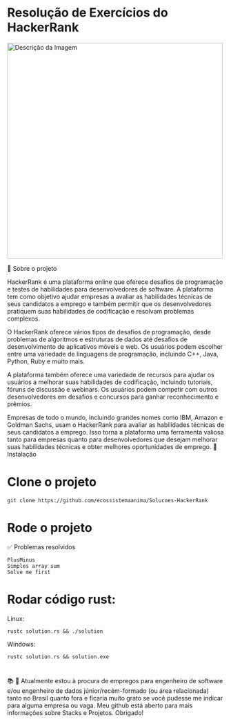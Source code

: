 # Resolução de Exercícios do HackerRank

<img src="https://github.com/ecossistemaanima/Solu-es-HackerRank/assets/63022500/8bd10246-cdb1-458b-ada2-2ec698d7cd30" alt="Descrição da Imagem" width="500" />

📃 Sobre o projeto

HackerRank é uma plataforma online que oferece desafios de programação e testes de habilidades para desenvolvedores de software. A plataforma tem como objetivo ajudar empresas a avaliar as habilidades técnicas de seus candidatos a emprego e também permitir que os desenvolvedores pratiquem suas habilidades de codificação e resolvam problemas complexos.

O HackerRank oferece vários tipos de desafios de programação, desde problemas de algoritmos e estruturas de dados até desafios de desenvolvimento de aplicativos móveis e web. Os usuários podem escolher entre uma variedade de linguagens de programação, incluindo C++, Java, Python, Ruby e muito mais.

A plataforma também oferece uma variedade de recursos para ajudar os usuários a melhorar suas habilidades de codificação, incluindo tutoriais, fóruns de discussão e webinars. Os usuários podem competir com outros desenvolvedores em desafios e concursos para ganhar reconhecimento e prêmios.

Empresas de todo o mundo, incluindo grandes nomes como IBM, Amazon e Goldman Sachs, usam o HackerRank para avaliar as habilidades técnicas de seus candidatos a emprego. Isso torna a plataforma uma ferramenta valiosa tanto para empresas quanto para desenvolvedores que desejam melhorar suas habilidades técnicas e obter melhores oportunidades de emprego.
🔨 Instalação

# Clone o projeto

```
git clone https://github.com/ecossistemaanima/Solucoes-HackerRank
```

# Rode o projeto

✅ Problemas resolvidos

    PlusMinus
    Simples array sum
    Solve me first

# Rodar código rust:

Linux:

```
rustc solution.rs && ./solution
```

Windows:

```
rustc solution.rs && solution.exe
```

# 
📚 👋 Atualmente estou à procura de empregos para engenheiro de software e/ou engenheiro de dados júnior/recém-formado (ou área relacionada) tanto no Brasil quanto fora e ficaria muito grato se você pudesse me indicar para alguma empresa ou vaga. Meu github está aberto para mais informações sobre Stacks e Projetos. Obrigado!
